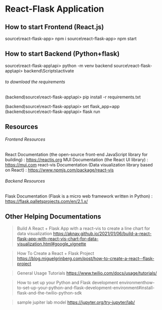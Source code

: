 # React-Flask Application

## How to start Frontend (React.js)

source\react-flask-app> npm i
source\react-flask-app> npm start

## How to start Backend (Python+flask)

source\react-flask-app\api> python -m venv backend
source\react-flask-app\api> backend\Scripts\activate

###### to download the requirements

(backend)source\react-flask-app\api> pip install -r requirements.txt

(backend)source\react-flask-app\api> set flask_app=app
(backend)source\react-flask-app\api> flask run

## Resources

###### Frontend Resources

React Documentation (the open-source front-end JavaScript library for building) : https://reactjs.org
MUI Documentation (the React UI library) : https://mui.com
react-vis Documentation (Data visualization library based on React) : https://www.npmjs.com/package/react-vis

###### Backend Resources

Flask Documentation (Flask is a micro web framework written in Python) : https://flask.palletsprojects.com/en/2.1.x/

## Other Helping Documentations

> Build A React + Flask App with a react-vis to create a line chart for data visualization
https://aknay.github.io/2021/01/06/build-a-react-flask-app-with-react-vis-chart-for-data-visualization.html#google_vignette

> How To Create a React + Flask Project
https://blog.miguelgrinberg.com/post/how-to-create-a-react--flask-project

> General Usage Tutorials
https://www.twilio.com/docs/usage/tutorials/

> How to set up your Python and Flask development environmenthow-to-set-up-your-python-and-flask-development-environment#install-flask-and-the-twilio-python-sdk

> sample jupiter lab model
https://jupyter.org/try-jupyter/lab/
